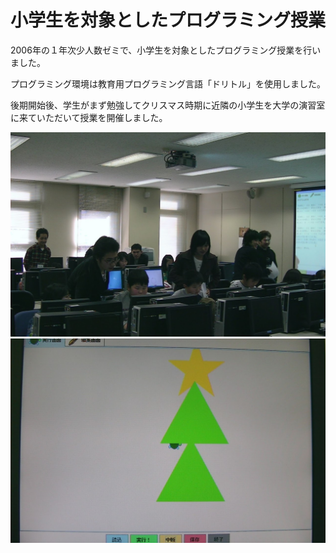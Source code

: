 # 小学生を対象としたプログラミング授業

2006年の１年次少人数ゼミで、小学生を対象としたプログラミング授業を行いました。

プログラミング環境は教育用プログラミング言語「ドリトル」を使用しました。

後期開始後、学生がまず勉強してクリスマス時期に近隣の小学生を大学の演習室に来ていただいて授業を開催しました。

![授業風景1](1.jpg)
![授業風景2](2.jpg)